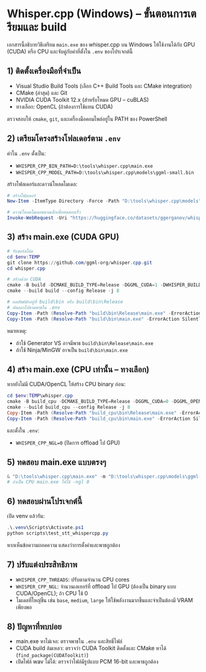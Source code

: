# Whisper.cpp (Windows) – ขั้นตอนการเตรียมและ build

เอกสารนี้อธิบายวิธีเตรียม `main.exe` ของ whisper.cpp บน Windows ให้ใช้งานได้กับ GPU (CUDA) หรือ CPU และจับคู่กับค่าที่ตั้งใน `.env` ของโปรเจกต์นี้

## 1) ติดตั้งเครื่องมือที่จำเป็น
- Visual Studio Build Tools (เลือก C++ Build Tools และ CMake integration)
- CMake (ล่าสุด) และ Git
- NVIDIA CUDA Toolkit 12.x (สำหรับโหมด GPU – cuBLAS)
- ทางเลือก: OpenCL (ถ้าต้องการใช้แทน CUDA)

ตรวจสอบให้ `cmake`, `git`, และเครื่องมือคอมไพล์อยู่ใน PATH ของ PowerShell

## 2) เตรียมโครงสร้างโฟลเดอร์ตาม `.env`
ค่าใน `.env` ตั้งเป็น:
- `WHISPER_CPP_BIN_PATH=D:\tools\whisper.cpp\main.exe`
- `WHISPER_CPP_MODEL_PATH=D:\tools\whisper.cpp\models\ggml-small.bin`

สร้างโฟลเดอร์และดาวน์โหลดโมเดล:
```powershell
# สร้างโฟลเดอร์
New-Item -ItemType Directory -Force -Path "D:\tools\whisper.cpp\models" | Out-Null

# ดาวน์โหลดโมเดลขนาดเล็กเพื่อทดสอบเร็ว
Invoke-WebRequest -Uri "https://huggingface.co/datasets/ggerganov/whisper.cpp/resolve/main/ggml-small.bin" -OutFile "D:\tools\whisper.cpp\models\ggml-small.bin"
```

## 3) สร้าง main.exe (CUDA GPU)
```powershell
# รับซอร์สโค้ด
cd $env:TEMP
git clone https://github.com/ggml-org/whisper.cpp.git
cd whisper.cpp

# สร้างด้วย CUDA
cmake -B build -DCMAKE_BUILD_TYPE=Release -DGGML_CUDA=1 -DWHISPER_BUILD_EXAMPLES=OFF
cmake --build build --config Release -j 8

# ผลลัพธ์มักอยู่ที่ build\bin หรือ build\bin\Release
# คัดลอกไปตามพาธใน .env
Copy-Item -Path (Resolve-Path "build\bin\Release\main.exe" -ErrorAction SilentlyContinue) -Destination "D:\tools\whisper.cpp\main.exe" -Force
Copy-Item -Path (Resolve-Path "build\bin\main.exe" -ErrorAction SilentlyContinue) -Destination "D:\tools\whisper.cpp\main.exe" -Force
```
หมายเหตุ:
- ถ้าใช้ Generator VS อาจมีพาธ `build\bin\Release\main.exe`
- ถ้าใช้ Ninja/MinGW อาจเป็น `build\bin\main.exe`

## 4) สร้าง main.exe (CPU เท่านั้น – ทางเลือก)
หากยังไม่มี CUDA/OpenCL ให้สร้าง CPU binary ก่อน:
```powershell
cd $env:TEMP\whisper.cpp
cmake -B build_cpu -DCMAKE_BUILD_TYPE=Release -DGGML_CUDA=0 -DGGML_OPENCL=0 -DWHISPER_BUILD_EXAMPLES=OFF
cmake --build build_cpu --config Release -j 8
Copy-Item -Path (Resolve-Path "build_cpu\bin\Release\main.exe" -ErrorAction SilentlyContinue) -Destination "D:\tools\whisper.cpp\main.exe" -Force
Copy-Item -Path (Resolve-Path "build_cpu\bin\main.exe" -ErrorAction SilentlyContinue) -Destination "D:\tools\whisper.cpp\main.exe" -Force
```
และตั้งใน `.env`:
- `WHISPER_CPP_NGL=0` (ปิดการ offload ไป GPU)

## 5) ทดสอบ main.exe แบบตรงๆ
```powershell
& "D:\tools\whisper.cpp\main.exe" -m "D:\tools\whisper.cpp\models\ggml-small.bin" -f "D:\AI_VTuber_demo\output\sample_sawasdee.wav" -l th -otxt -of "D:\AI_VTuber_demo\output\stt_test.txt" -t 4 -ngl 35
# ถ้าเป็น CPU main.exe ให้ใช้ -ngl 0
```

## 6) ทดสอบผ่านโปรเจกต์นี้
เปิด venv แล้วรัน:
```powershell
.\.venv\Scripts\Activate.ps1
python scripts\test_stt_whispercpp.py
```
หากเห็นข้อความถอดความ แสดงว่าการตั้งค่าและพาธถูกต้อง

## 7) ปรับแต่งประสิทธิภาพ
- `WHISPER_CPP_THREADS`: ปรับตามจำนวน CPU cores
- `WHISPER_CPP_NGL`: จำนวนเลเยอร์ที่ offload ไป GPU (ต้องเป็น binary แบบ CUDA/OpenCL); ถ้า CPU ใช้ 0
- โมเดลที่ใหญ่ขึ้น เช่น `base`, `medium`, `large` ให้ใช้พลังงานมากขึ้นและจำเป็นต้องมี VRAM เพียงพอ

## 8) ปัญหาที่พบบ่อย
- main.exe หาไม่เจอ: ตรวจพาธใน `.env` และสิทธิ์ไฟล์
- CUDA build ล้มเหลว: ตรวจว่า CUDA Toolkit ติดตั้งและ CMake หาได้ (`find_package(CUDAToolkit)`)
- เปิดไฟล์ wav ไม่ได้: ตรวจว่าไฟล์มีรูปแบบ PCM 16-bit และพาธถูกต้อง